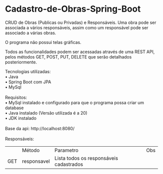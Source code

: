 # Cadastro-de-Obras-Spring-Boot 

CRUD de Obras (Publicas ou Privadas) e Responsáveis. Uma obra pode ser associada a vários responsáveis, assim como um responsável pode ser associado a várias obras. <br>

O programa não possui telas gráficas. <br>

Todos as funcionalidades podem ser acessadas através de uma REST API, pelos métodos GET, POST, PUT, DELETE que serão detalhados posteriormente. <br>

Tecnologias utilizadas: <br>
• Java <br>
• Spring Boot com JPA <br>
• MySql <br>
<br>
Requisitos: <br>
• MySql instalado e configurado para que o programa possa criar um database <br>
• Java instalado (Versão utilizada é a 20) <br>
• JDK instalado <br>
<br>
Base da api: http://localhost:8080/ <br>
<br>
Responsáveis: <br>

<table>
  <th>
    <td>Método</td>
    <td>Parametro</td>
    <td>Obs</td>
  </th>  
  <tr>
    <td>GET</td>
    <td>responsavel</td>
    <td>Lista todos os responsáveis cadastrados</td>
  </tr>
</table>
